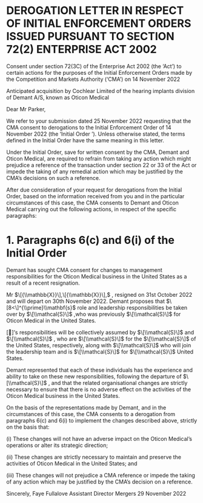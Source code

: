# DEROGATION LETTER IN RESPECT OF INITIAL ENFORCEMENT ORDERS ISSUED PURSUANT TO SECTION 72(2) ENTERPRISE ACT 2002

Consent under section 72(3C) of the Enterprise Act 2002 (the ‘Act’) to certain actions for the purposes of the Initial Enforcement Orders made by the Competition and Markets Authority (‘CMA’) on 14 November 2022

Anticipated acquisition by Cochlear Limited of the hearing implants division of Demant A/S, known as Oticon Medical

Dear Mr Parker,

We refer to your submission dated 25 November 2022 requesting that the CMA consent to derogations to the Initial Enforcement Order of 14 November 2022 (the ‘Initial Order ’). Unless otherwise stated, the terms defined in the Initial Order have the same meaning in this letter.

Under the Initial Order, save for written consent by the CMA, Demant and Oticon Medical, are required to refrain from taking any action which might prejudice a reference of the transaction under section 22 or 33 of the Act or impede the taking of any remedial action which may be justified by the CMA’s decisions on such a reference.

After due consideration of your request for derogations from the Initial Order, based on the information received from you and in the particular circumstances of this case, the CMA consents to Demant and Oticon Medical carrying out the following actions, in respect of the specific paragraphs:

# 1\. Paragraphs 6(c) and 6(i) of the Initial Order

Demant has sought CMA consent for changes to management responsibilities for the Oticon Medical business in the United States as a result of a recent resignation.

Mr $\[{\\mathbb{X}}\],\[{\\mathbb{X}}\],$ , resigned on 31st October 2022 and will depart on 30th November 2022. Demant proposes that $\[8<\]^{\\prime}\\mathbf{s}$ role and leadership responsibilities be taken over by $\[\\mathcal{S}\]$ ,who was previously $\[\\mathcal{S}\]$ for Oticon Medical in the United States.

\[\]’s responsibilities will be collectively assumed by $\[\\mathcal{S}\]$ and $\[\\mathcal{S}\]$ , who are $\[\\mathcal{S}\]$ for the $\[\\mathcal{S}\]$ of the United States, respectively, along with $\[\\mathcal{S}\]$ who will join the leadership team and is $\[\\mathcal{S}\]$ for $\[\\mathcal{S}\]$ United States.

Demant represented that each of these individuals has the experience and ability to take on these new responsibilities, following the departure of $\[\\mathcal{S}\]$ , and that the related organisational changes are strictly necessary to ensure that there is no adverse effect on the activities of the Oticon Medical business in the United States.

On the basis of the representations made by Demant, and in the circumstances of this case, the CMA consents to a derogation from paragraphs 6(c) and 6(i) to implement the changes described above, strictly on the basis that:

(i) These changes will not have an adverse impact on the Oticon Medical’s operations or alter its strategic direction;

(ii) These changes are strictly necessary to maintain and preserve the activities of Oticon Medical in the United States; and

(iii) These changes will not prejudice a CMA reference or impede the taking of any action which may be justified by the CMA’s decision on a reference.

Sincerely, Faye Fullalove Assistant Director Mergers 29 November 2022